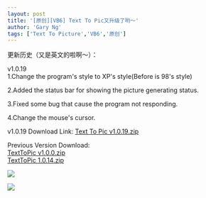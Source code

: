 ```yaml
---
layout: post
title: '[原创][VB6] Text To Pic又升级了哟～'
author: 'Gary Ng'
tags: ['Text To Picture','VB6','原创']
---
```


更新历史（又是英文的啦啊～）：  
  
  
  
 v1.0.19  
 1.Change the program's style to XP's style(Before is 98's style)  
  
  
 2.Added the status bar for showing the picture generating status.  
  
  
 3.Fixed some bug that cause the program not responding.  
  
  
 4.Change the mouse's cursor.  
  
  
 v1.0.19 Download Link: [Text To Pic
v1.0.19.zip](http://dl.dropbox.com/u/43619472/%E6%89%B9%E5%A4%84%E7%90%86/VB6/TextToPic/TextToPic.zip)  
  
 Previous Version Download:  
 [TextToPic
v1.0.0.zip](http://dl.dropbox.com/u/43619472/%E6%89%B9%E5%A4%84%E7%90%86/VB6/TextToPic/TextToPic%20v1.0.0.zip)  
 [TextToPic
1.0.14.zip](http://dl.dropbox.com/u/43619472/%E6%89%B9%E5%A4%84%E7%90%86/VB6/TextToPic/TextToPic%201.0.14.zip)  
  
[![](http://2.bp.blogspot.com/-L3BezF972G8/TtwkDCQkaFI/AAAAAAAAA4w/pGTdpEWijTI/s1600/2011-12-05+09-48-31.jpg)](http://2.bp.blogspot.com/-L3BezF972G8/TtwkDCQkaFI/AAAAAAAAA4w/pGTdpEWijTI/s1600/2011-12-05+09-48-31.jpg)
  
[![](http://3.bp.blogspot.com/-Eis8L5GXdxQ/TtwkD2ksv_I/AAAAAAAAA40/xohPAoqp_aM/s1600/2011-12-05+09-49-57.jpg)](http://3.bp.blogspot.com/-Eis8L5GXdxQ/TtwkD2ksv_I/AAAAAAAAA40/xohPAoqp_aM/s1600/2011-12-05+09-49-57.jpg)
  


